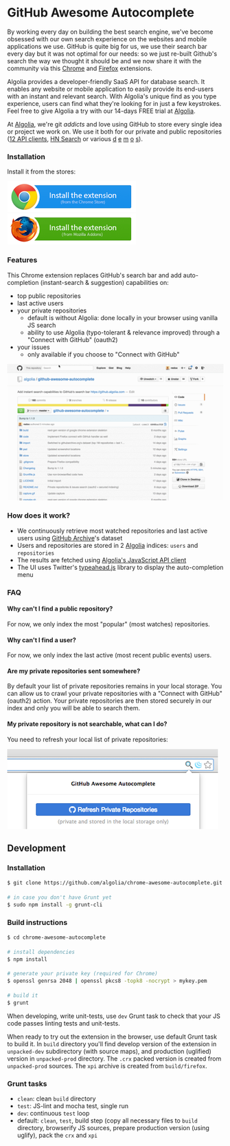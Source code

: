 # GitHub Awesome Autocomplete

By working every day on building the best search engine, we've become obsessed with our own search experience on the websites and mobile applications we use. GitHub is quite big for us, we use their search bar every day but it was not optimal for our needs: so we just re-built Github's search the way we thought it should be and we now share it with the community via this [Chrome](https://chrome.google.com/webstore/detail/github-awesome-autocomple/djkfdjpoelphhdclfjhnffmnlnoknfnd) and [Firefox](https://addons.mozilla.org/en-US/firefox/addon/github-awesome-autocomplete/) extensions.

Algolia provides a developer-friendly SaaS API for database search. It enables any website or mobile application to easily provide its end-users with an instant and relevant search. With Algolia's unique find as you type experience, users can find what they're looking for in just a few keystrokes. Feel free to give Algolia a try with our 14-days FREE trial at [Algolia](https://www.algolia.com).

At [Algolia](https://www.algolia.com), we're git *addicts* and love using GitHub to store every single idea or project we work on. We use it both for our private and public repositories ([12 API clients](https://www.algolia.com/doc/apiclients), [HN Search](https://github.com/algolia/hn-search) or various [d](https://github.com/algolia/instant-search-demo) [e](https://github.com/algolia/facebook-search) [m](https://github.com/algolia/linkedin-search) [o](https://github.com/algolia/meetup-search) [s](https://github.com/algolia/twitter-search)).

### Installation

Install it from the stores:

[![chrome](store/chrome-extension.png)](https://chrome.google.com/webstore/detail/github-awesome-autocomple/djkfdjpoelphhdclfjhnffmnlnoknfnd) [![firefox](store/firefox-addon.png)](https://addons.mozilla.org/en-US/firefox/addon/github-awesome-autocomplete/)

### Features

This Chrome extension replaces GitHub's search bar and add auto-completion (instant-search & suggestion) capabilities on:

 * top public repositories
 * last active users
 * your private repositories
   * default is without Algolia: done locally in your browser using vanilla JS search
   * ability to use Algolia (typo-tolerant & relevance improved) through a "Connect with GitHub" (oauth2)
 * your issues
   * only available if you choose to "Connect with GitHub"

![capture](capture.gif)

### How does it work?

 * We continuously retrieve most watched repositories and last active users using [GitHub Archive](http://www.githubarchive.org/)'s dataset
 * Users and repositories are stored in 2 [Algolia](https://www.algolia.com/) indices: `users` and `repositories`
 * The results are fetched using [Algolia's JavaScript API client](https://github.com/algolia/algoliasearch-client-js)
 * The UI uses Twitter's [typeahead.js](http://twitter.github.io/typeahead.js/) library to display the auto-completion menu

### FAQ

#### Why can't I find a public repository?

For now, we only index the most "popular" (most watches) repositories.

#### Why can't I find a user?

For now, we only index the last active (most recent public events) users.

#### Are my private repositories sent somewhere?

By default your list of private repositories remains in your local storage. You can allow us to crawl your private repositories with a "Connect with GitHub" (oauth2) action. Your private repositories are then stored securely in our index and only you will be able to search them.

#### My private repository is not searchable, what can I do?

You need to refresh your local list of private repositories:

![refresh](refresh.png)

## Development

### Installation

```sh
$ git clone https://github.com/algolia/chrome-awesome-autocomplete.git

# in case you don't have Grunt yet
$ sudo npm install -g grunt-cli
```

### Build instructions

```sh
$ cd chrome-awesome-autocomplete

# install dependencies
$ npm install

# generate your private key (required for Chrome)
$ openssl genrsa 2048 | openssl pkcs8 -topk8 -nocrypt > mykey.pem

# build it
$ grunt
```

When developing, write unit-tests, use `dev` Grunt task to check that your JS code passes linting tests and unit-tests.

When ready to try out the extension in the browser, use default Grunt task to build it. In `build` directory you'll find develop version of the extension in `unpacked-dev` subdirectory (with source maps), and production (uglified) version in `unpacked-prod` directory. The `.crx` packed version is created from `unpacked-prod` sources. The `xpi` archive is created from `build/firefox`.

### Grunt tasks

* `clean`: clean `build` directory
* `test`: JS-lint and mocha test, single run
* `dev`: continuous `test` loop
* default: `clean`, `test`, build step (copy all necessary files to `build`
  directory, browserify JS sources, prepare production version (using uglify),
  pack the `crx` and `xpi`
